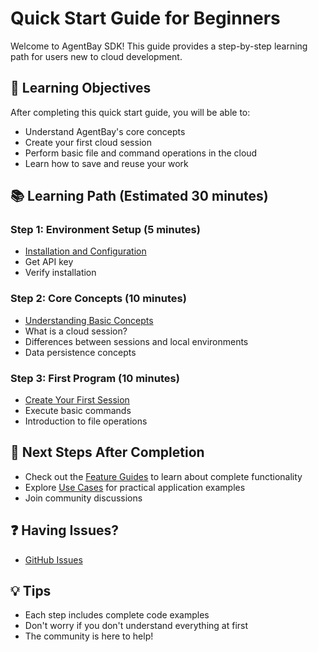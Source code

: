 # Quick Start Guide for Beginners

Welcome to AgentBay SDK! This guide provides a step-by-step learning path for users new to cloud development.

## 🎯 Learning Objectives

After completing this quick start guide, you will be able to:
- Understand AgentBay's core concepts
- Create your first cloud session
- Perform basic file and command operations in the cloud
- Learn how to save and reuse your work

## 📚 Learning Path (Estimated 30 minutes)

### Step 1: Environment Setup (5 minutes)
- [Installation and Configuration](installation.md)
- Get API key
- Verify installation

### Step 2: Core Concepts (10 minutes)
- [Understanding Basic Concepts](basic-concepts.md)
- What is a cloud session?
- Differences between sessions and local environments
- Data persistence concepts

### Step 3: First Program (10 minutes)
- [Create Your First Session](first-session.md)
- Execute basic commands
- Introduction to file operations


## 🚀 Next Steps After Completion

- Check out the [Feature Guides](../guides/README.md) to learn about complete functionality
- Explore [Use Cases](../use-cases/README.md) for practical application examples
- Join community discussions

## ❓ Having Issues?

- [GitHub Issues](https://github.com/aliyun/wuying-agentbay-sdk/issues)

## 💡 Tips

- Each step includes complete code examples
- Don't worry if you don't understand everything at first
- The community is here to help!
